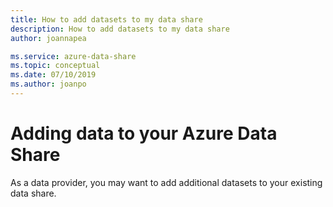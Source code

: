 ```yaml
---
title: How to add datasets to my data share
description: How to add datasets to my data share
author: joannapea

ms.service: azure-data-share
ms.topic: conceptual
ms.date: 07/10/2019
ms.author: joanpo
---
```

# Adding data to your Azure Data Share
As a data provider, you may want to add additional datasets to your existing data share. 